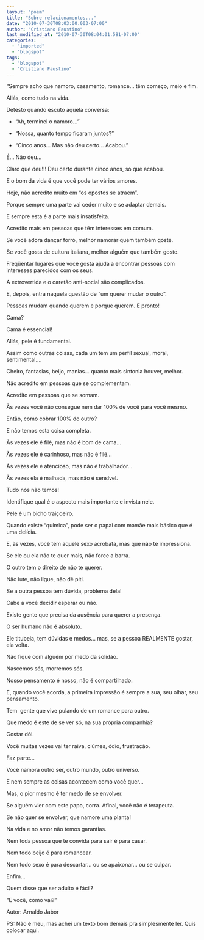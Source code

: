```yaml
---
layout: "poem"
title: "Sobre relacionamentos..."
date: "2010-07-30T08:03:00.003-07:00"
author: "Cristiano Faustino"
last_modified_at: "2010-07-30T08:04:01.581-07:00"
categories:
  - "imported"
  - "blogspot"
tags:
  - "blogspot"
  - "Cristiano Faustino"
---
```


“Sempre acho que namoro, casamento, romance… têm começo, meio e fim.

Aliás, como tudo na vida.

Detesto quando escuto aquela conversa:

- “Ah, terminei o namoro…”

- “Nossa, quanto tempo ficaram juntos?”

- “Cinco anos… Mas não deu certo… Acabou.”

É… Não deu…

Claro que deu!!! Deu certo durante cinco anos, só que acabou.

E o bom da vida é que você pode ter vários amores.

Hoje, não acredito muito em “os opostos se atraem”.

Porque sempre uma parte vai ceder muito e se adaptar demais.

E sempre esta é a parte mais insatisfeita.

Acredito mais em pessoas que têm interesses em comum.

Se você adora dançar forró, melhor namorar quem também goste.

Se você gosta de cultura italiana, melhor alguém que também goste.

Freqüentar lugares que você gosta ajuda a encontrar pessoas com interesses parecidos com os seus.

A extrovertida e o caretão anti-social são complicados.

E, depois, entra naquela questão de “um querer mudar o outro”.

Pessoas mudam quando querem e porque querem. E pronto!

Cama?

Cama é essencial!

Aliás, pele é fundamental.

Assim como outras coisas, cada um tem um perfil sexual, moral, sentimental….

Cheiro, fantasias, beijo, manias… quanto mais sintonia houver, melhor.

Não acredito em pessoas que se complementam.

Acredito em pessoas que se somam.

Às vezes você não consegue nem dar 100% de você para você mesmo.

Então, como cobrar 100% do outro?

E não temos esta coisa completa.

Às vezes ele é filé, mas não é bom de cama…

Às vezes ele é carinhoso, mas não é filé…

Às vezes ele é atencioso, mas não é trabalhador…

Às vezes ela é malhada, mas não é sensível.

Tudo nós não temos!

Identifique qual é o aspecto mais importante e invista nele.

Pele é um bicho traiçoeiro.

Quando existe “química”, pode ser o papai com mamãe mais básico que é uma delícia.

E, às vezes, você tem aquele sexo acrobata, mas que não te impressiona.

Se ele ou ela não te quer mais, não force a barra.

O outro tem o direito de não te querer.

Não lute, não ligue, não dê piti.

Se a outra pessoa tem dúvida, problema dela!

Cabe a você decidir esperar ou não.

Existe gente que precisa da ausência para querer a presença.

O ser humano não é absoluto.

Ele titubeia, tem dúvidas e medos… mas, se a pessoa REALMENTE gostar, ela volta.

Não fique com alguém por medo da solidão.

Nascemos sós, morremos sós.

Nosso pensamento é nosso, não é compartilhado.

E, quando você acorda, a primeira impressão é sempre a sua, seu olhar, seu pensamento.

Tem  gente que vive pulando de um romance para outro.

Que medo é este de se ver só, na sua própria companhia?

Gostar dói.

Você muitas vezes vai ter raiva, ciúmes, ódio, frustração.

Faz parte…

Você namora outro ser, outro mundo, outro universo.

E nem sempre as coisas acontecem como você quer…

Mas, o pior mesmo é ter medo de se envolver.

Se alguém vier com este papo, corra. Afinal, você não é terapeuta.

Se não quer se envolver, que namore uma planta!

Na vida e no amor não temos garantias.

Nem toda pessoa que te convida para sair é para casar.

Nem todo beijo é para romancear.

Nem todo sexo é para descartar… ou se apaixonar… ou se culpar.

Enfim…

Quem disse que ser adulto é fácil?

"E você, como vai?”

Autor: Arnaldo Jabor

PS: Não é meu, mas achei um texto bom demais pra simplesmente ler. Quis colocar aqui.